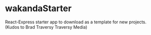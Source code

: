 # wakandaStarter
React-Express starter app to download as a template for new projects.  (Kudos to Brad Traversy Traversy Media)
